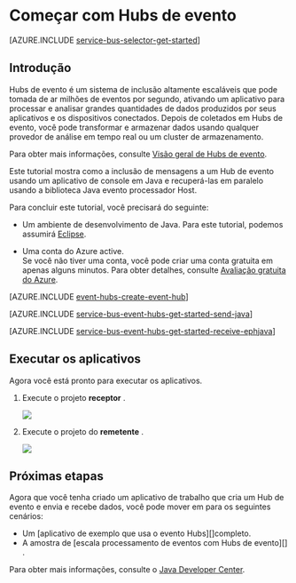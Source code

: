 <properties
    pageTitle="Introdução ao evento Hubs em Java | Microsoft Azure"
    description="Siga este tutorial para começar a usar o Azure evento Hubs; enviando eventos com Java e recebê-los usando o EventProcessorHost."
    services="event-hubs"
    documentationCenter=""
    authors="jtaubensee"
    manager="timlt"
    editor=""/>

<tags
    ms.service="event-hubs"
    ms.workload="core"
    ms.tgt_pltfrm="na"
    ms.devlang="na"
    ms.topic="article"
    ms.date="09/27/2016"
    ms.author="jotaub;sethm"/>

# <a name="get-started-with-event-hubs"></a>Começar com Hubs de evento

[AZURE.INCLUDE [service-bus-selector-get-started](../../includes/service-bus-selector-get-started.md)]

## <a name="introduction"></a>Introdução

Hubs de evento é um sistema de inclusão altamente escaláveis que pode tomada de ar milhões de eventos por segundo, ativando um aplicativo para processar e analisar grandes quantidades de dados produzidos por seus aplicativos e os dispositivos conectados. Depois de coletados em Hubs de evento, você pode transformar e armazenar dados usando qualquer provedor de análise em tempo real ou um cluster de armazenamento.

Para obter mais informações, consulte [Visão geral de Hubs de evento][].

Este tutorial mostra como a inclusão de mensagens a um Hub de evento usando um aplicativo de console em Java e recuperá-las em paralelo usando a biblioteca Java evento processador Host.

Para concluir este tutorial, você precisará do seguinte:

+ Um ambiente de desenvolvimento de Java. Para este tutorial, podemos assumirá [Eclipse](https://www.eclipse.org/).

+ Uma conta do Azure active. <br/>Se você não tiver uma conta, você pode criar uma conta gratuita em apenas alguns minutos. Para obter detalhes, consulte <a href="http://azure.microsoft.com/pricing/free-trial/?WT.mc_id=A0E0E5C02&amp;returnurl=http%3A%2F%2Fazure.microsoft.com%2Fen-us%2Fdevelop%2Fmobile%2Ftutorials%2Fget-started%2F" target="_blank">Avaliação gratuita do Azure</a>.

[AZURE.INCLUDE [event-hubs-create-event-hub](../../includes/event-hubs-create-event-hub.md)]

[AZURE.INCLUDE [service-bus-event-hubs-get-started-send-java](../../includes/service-bus-event-hubs-get-started-send-java.md)]

[AZURE.INCLUDE [service-bus-event-hubs-get-started-receive-ephjava](../../includes/service-bus-event-hubs-get-started-receive-ephjava.md)]

## <a name="run-the-applications"></a>Executar os aplicativos

Agora você está pronto para executar os aplicativos.

1.  Execute o projeto **receptor** .

    ![][21]

2.  Execute o projeto do **remetente** .

    ![][22]

## <a name="next-steps"></a>Próximas etapas

Agora que você tenha criado um aplicativo de trabalho que cria um Hub de evento e envia e recebe dados, você pode mover em para os seguintes cenários:

- Um [aplicativo de exemplo que usa o evento Hubs][]completo.
- A amostra de [escala processamento de eventos com Hubs de evento][] .

Para obter mais informações, consulte o [Java Developer Center](/develop/java/).

<!-- Images. -->
[21]: ./media/event-hubs-java-ephjava-getstarted/ephjava.png
[22]: ./media/event-hubs-java-ephjava-getstarted/java-send.png

<!-- Links -->
[Azure classic portal]: https://manage.windowsazure.com/
[Visão geral de Hubs de evento]: event-hubs-overview.md
[aplicativo de exemplo que usa Hubs de evento]: https://code.msdn.microsoft.com/Service-Bus-Event-Hub-286fd097
[Dimensionar o processamento de eventos com Hubs de evento]: https://code.msdn.microsoft.com/Service-Bus-Event-Hub-45f43fc3
 